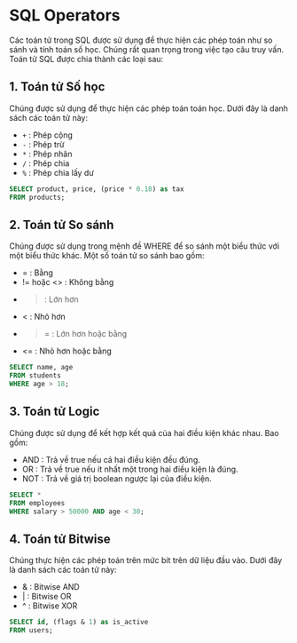 # SQL Operators

Các toán tử trong SQL được sử dụng để thực hiện các phép toán như so sánh và tính toán số học. Chúng rất quan trọng trong việc tạo câu truy vấn. Toán tử SQL được chia thành các loại sau:

## 1. Toán tử Số học

Chúng được sử dụng để thực hiện các phép toán toán học. Dưới đây là danh sách các toán tử này:

- `+` : Phép cộng
- `-` : Phép trừ
- `*` : Phép nhân
- `/` : Phép chia
- `%` : Phép chia lấy dư

```sql
SELECT product, price, (price * 0.18) as tax
FROM products;
```

## 2. Toán tử So sánh

Chúng được sử dụng trong mệnh đề WHERE để so sánh một biểu thức với một biểu thức khác. Một số toán tử so sánh bao gồm:

- = : Bằng
- != hoặc <> : Không bằng
- > : Lớn hơn
- < : Nhỏ hơn
- >= : Lớn hơn hoặc bằng
- <= : Nhỏ hơn hoặc bằng

```sql
SELECT name, age
FROM students
WHERE age > 18;
```

## 3. Toán tử Logic
Chúng được sử dụng để kết hợp kết quả của hai điều kiện khác nhau. Bao gồm:

- AND : Trả về true nếu cả hai điều kiện đều đúng.
- OR : Trả về true nếu ít nhất một trong hai điều kiện là đúng.
- NOT : Trả về giá trị boolean ngược lại của điều kiện.

```sql
SELECT *
FROM employees
WHERE salary > 50000 AND age < 30;
```

## 4. Toán tử Bitwise
Chúng thực hiện các phép toán trên mức bit trên dữ liệu đầu vào. Dưới đây là danh sách các toán tử này:

- & : Bitwise AND
- | : Bitwise OR
- ^ : Bitwise XOR

```sql
SELECT id, (flags & 1) as is_active
FROM users;
```
